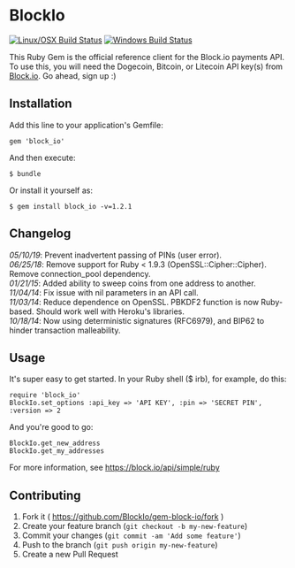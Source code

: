 # BlockIo

[![Linux/OSX Build Status](https://travis-ci.org/BlockIo/gem-block-io.svg?branch=master)](https://travis-ci.org/BlockIo/gem-block-io)
[![Windows Build Status](https://ci.appveyor.com/api/projects/status/ofkrkp3w2fgeiicr?svg=true)](https://github.com/blockio/gem-block-io)

This Ruby Gem is the official reference client for the Block.io payments API. To use this, you will need the Dogecoin, Bitcoin, or Litecoin API key(s) from <a href="https://block.io" target="_blank">Block.io</a>. Go ahead, sign up :)

## Installation

Add this line to your application's Gemfile:

    gem 'block_io'

And then execute:

    $ bundle

Or install it yourself as:

    $ gem install block_io -v=1.2.1

## Changelog

*05/10/19*: Prevent inadvertent passing of PINs (user error).  
*06/25/18*: Remove support for Ruby < 1.9.3 (OpenSSL::Cipher::Cipher). Remove connection_pool dependency.  
*01/21/15*: Added ability to sweep coins from one address to another.  
*11/04/14*: Fix issue with nil parameters in an API call.  
*11/03/14*: Reduce dependence on OpenSSL. PBKDF2 function is now Ruby-based. Should work well with Heroku's libraries.  
*10/18/14*: Now using deterministic signatures (RFC6979), and BIP62 to hinder transaction malleability.  


## Usage

It's super easy to get started. In your Ruby shell ($ irb), for example, do this:

    require 'block_io'
    BlockIo.set_options :api_key => 'API KEY', :pin => 'SECRET PIN', :version => 2
     
And you're good to go:

    BlockIo.get_new_address
    BlockIo.get_my_addresses

For more information, see https://block.io/api/simple/ruby

## Contributing

1. Fork it ( https://github.com/BlockIo/gem-block-io/fork )
2. Create your feature branch (`git checkout -b my-new-feature`)
3. Commit your changes (`git commit -am 'Add some feature'`)
4. Push to the branch (`git push origin my-new-feature`)
5. Create a new Pull Request
